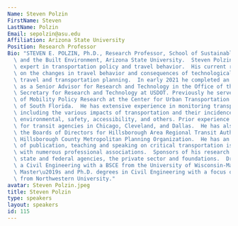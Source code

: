```yaml
---
Name: Steven Polzin
FirstName: Steven
LastName: Polzin
Email: sepolzin@asu.edu
Affiliation: Arizona State University
Position: Research Professor
Bio: "STEVEN E. POLZIN, Ph.D., Research Professor, School of Sustainable Engineering\
  \ and the Built Environment, Arizona State University.  Steven Polzin is a recognized\
  \ expert in transportation policy and travel behavior.  His current research focuses\
  \ on the changes in travel behavior and consequences of technological changes on\
  \ travel and transportation planning.  In early 2021 he completed an appointment\
  \ as a Senior Advisor for Research and Technology in the Office of the Assistant\
  \ Secretary for Research and Technology at USDOT. Previously he served as Director\
  \ of Mobility Policy Research at the Center for Urban Transportation Research, University\
  \ of South Florida.  He has extensive experience in monitoring transportation trends\
  \ including the various impacts of transportation and their incidence including\
  \ environmental, safety, accessibility, and others. Prior experience includes working\
  \ for transit agencies in Chicago, Cleveland, and Dallas.  He has also served on\
  \ the Boards of Directors for Hillsborough Area Regional Transit Authority and the\
  \ Hillsborough County Metropolitan Planning Organization.  He has an extensive record\
  \ of publication, teaching and speaking on critical transportation issues and engagement\
  \ with numerous professional associations.  Sponsors of his research include local,\
  \ state and federal agencies, the private sector and foundations.  Dr. Polzin is\
  \ a Civil Engineering with a BSCE from the University of Wisconsin-Madison, and\
  \ Master\u2019s and Ph.D. degrees in Civil Engineering with a focus on transportation\
  \ from Northwestern University."
avatar: Steven Polzin.jpeg
title: Steven Polzin
type: speakers
layout: speakers
id: 115
---
```

